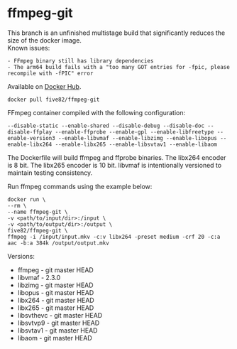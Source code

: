 # ffmpeg-git

This branch is an unfinished multistage build that significantly reduces the size of the docker image.  
Known issues:

    - FFmpeg binary still has library dependencies
    - The arm64 build fails with a "too many GOT entries for -fpic, please recompile with -fPIC" error


Available on [Docker Hub][1].

```docker pull five82/ffmpeg-git```

FFmpeg container compiled with the following configuration:

```--disable-static --enable-shared --disable-debug --disable-doc --disable-ffplay --enable-ffprobe --enable-gpl --enable-libfreetype --enable-version3 --enable-libvmaf --enable-libzimg --enable-libopus --enable-libx264 --enable-libx265 --enable-libsvtav1 --enable-libaom```

The Dockerfile will build ffmpeg and ffprobe binaries. The libx264 encoder is 8 bit. The libx265 encoder is 10 bit. libvmaf is intentionally versioned to maintain testing consistency.

Run ffmpeg commands using the example below:

    docker run \
    --rm \
    --name ffmpeg-git \
    -v <path/to/input/dir>:/input \
    -v <path/to/output/dir>:/output \
    five82/ffmpeg-git \
    ffmpeg -i /input/input.mkv -c:v libx264 -preset medium -crf 20 -c:a aac -b:a 384k /output/output.mkv

Versions:

- ffmpeg      - git master HEAD
- libvmaf    - 2.3.0
- libzimg    - git master HEAD
- libopus    - git master HEAD
- libx264    - git master HEAD
- libx265    - git master HEAD
- libsvthevc - git master HEAD
- libsvtvp9  - git master HEAD
- libsvtav1  - git master HEAD
- libaom     - git master HEAD

[1]: https://hub.docker.com/r/five82/ffmpeg-git/ "ffmpeg-git"
